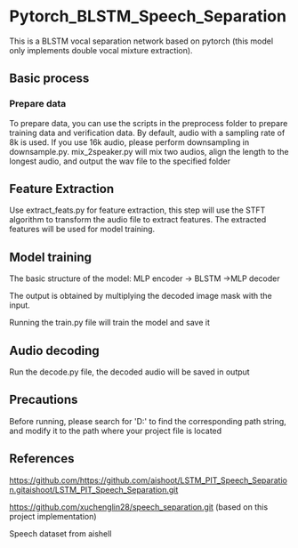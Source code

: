 # Pytorch_BLSTM_Speech_Separation

This is a BLSTM vocal separation network based on pytorch (this model only implements double vocal mixture extraction).

## Basic process

### Prepare data

To prepare data, you can use the scripts in the preprocess folder to prepare training data and verification data. By default, audio with a sampling rate of 8k is used. If you use 16k audio, please perform downsampling in downsample.py. mix_2speaker.py will mix two audios, align the length to the longest audio, and output the wav file to the specified folder

## Feature Extraction

Use extract_feats.py for feature extraction, this step will use the STFT algorithm to transform the audio file to extract features. The extracted features will be used for model training.

## Model training

The basic structure of the model: MLP encoder -> BLSTM ->MLP decoder

The output is obtained by multiplying the decoded image mask with the input.

Running the train.py file will train the model and save it

## Audio decoding

Run the decode.py file, the decoded audio will be saved in output

## Precautions

Before running, please search for 'D:\' to find the corresponding path string, and modify it to the path where your project file is located

## References

https://github.com/https://github.com/aishoot/LSTM_PIT_Speech_Separation.gitaishoot/LSTM_PIT_Speech_Separation.git

https://github.com/xuchenglin28/speech_separation.git (based on this project implementation)

Speech dataset from aishell
